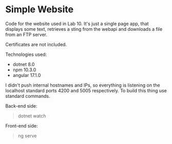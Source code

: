 # Simple Website
Code for the website used in Lab 10. It's just a single page app, that displays some text, retrieves a sting from the webapi and downloads a file from an FTP server.

Certificates are not included.

Technologies used:
- dotnet 8.0
- npm 10.3.0
- angular 17.1.0

I didn't push internal hostnames and IPs, so everything is listening on the localhost standard ports 4200 and 5005 respectively.
To build this thing use standard commands.

Back-end side:
> dotnet watch

Front-end side:
> ng serve
